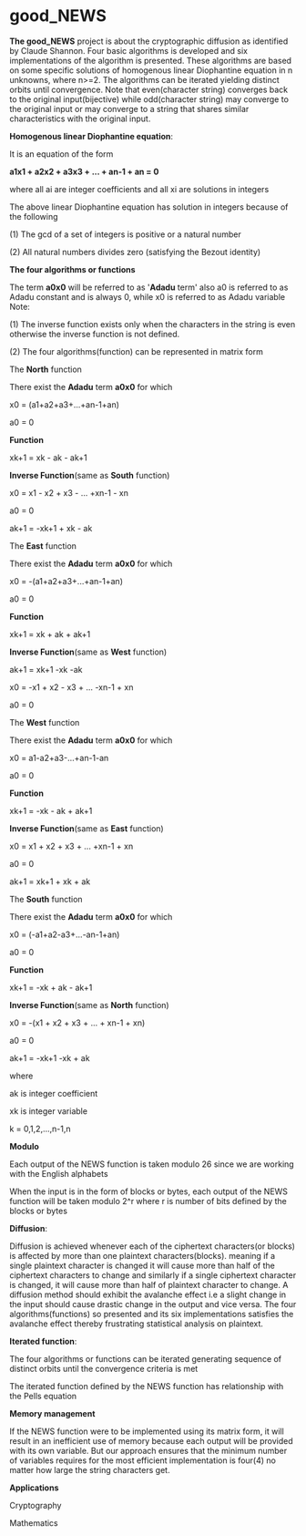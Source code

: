 # good_NEWS
 **The good_NEWS** project is about the cryptographic diffusion as identified by Claude Shannon. Four basic algorithms is developed and
 six implementations of the algorithm is presented. These algorithms are based on some specific solutions of homogenous
 linear Diophantine equation in n unknowns, where n>=2. The algorithms can be iterated yielding distinct orbits until convergence.
 Note that even(character string) converges back to the original input(bijective) while odd(character string) may converge to the
 original input or may converge to a string that shares similar characteristics with the original input. 
 
 **Homogenous linear Diophantine equation**:
 
 It is an equation of the form 
 
 **a1x1 + a2x2 + a3x3 + ... + an-1 + an = 0**
 
 where all ai are integer coefficients and all xi are solutions in integers
 
 The above linear Diophantine equation has solution in integers because of the following
 
 (1) The gcd of a set of integers is positive or a natural number
 
 (2) All natural numbers divides zero (satisfying the Bezout identity)
 
 
 **The four algorithms or functions**
 
 The term **a0x0** will be referred to as '**Adadu** term'
also a0 is referred to as Adadu constant and is always 0, while x0 is referred to as Adadu variable
Note: 

(1) The inverse function exists only when the characters in the string is even otherwise the inverse function
is not defined.

(2) The four algorithms(function) can be represented in matrix form
 
 The **North** function
 
 There exist the **Adadu** term **a0x0** for which
 
x0 = (a1+a2+a3+...+an-1+an)

a0 = 0

**Function** 

xk+1 = xk - ak - ak+1

**Inverse Function**(same as **South** function) 

x0 = x1 - x2 + x3 - ... +xn-1 - xn

a0 = 0

ak+1 = -xk+1 + xk - ak

 The **East** function
 
 There exist the **Adadu** term **a0x0** for which
 
x0 = -(a1+a2+a3+...+an-1+an)

a0 = 0

**Function** 

xk+1 = xk + ak + ak+1

**Inverse Function**(same as **West** function) 

ak+1 = xk+1 -xk -ak

x0 = -x1 + x2 - x3 + ... -xn-1 + xn

a0 = 0

 The **West** function
 
 There exist the **Adadu** term **a0x0** for which
 
x0 = a1-a2+a3-...+an-1-an

a0 = 0

**Function**

xk+1 = -xk - ak + ak+1

**Inverse Function**(same as **East** function) 

x0 = x1 + x2 + x3 + ... +xn-1 + xn

a0 = 0

 ak+1 = xk+1 + xk + ak
 
 The **South** function
 
 There exist the **Adadu** term **a0x0** for which
 
x0 = (-a1+a2-a3+...-an-1+an)

a0 = 0

**Function** 

xk+1 = -xk + ak - ak+1

**Inverse Function**(same as **North** function) 

x0 = -(x1 + x2 + x3 + ... + xn-1 + xn)

a0 = 0

ak+1 = -xk+1 -xk + ak

where

ak is integer coefficient

xk is integer variable

 k = 0,1,2,...,n-1,n
 
 **Modulo**

Each output of the NEWS function is taken modulo 26 since we are working with the English alphabets

When the input is in the form of blocks or bytes, each output of the NEWS function will be taken modulo 2^r where r is number of bits 
defined by the blocks or bytes
 
 **Diffusion**:
 
Diffusion is achieved whenever each of the ciphertext characters(or blocks) is affected by more than one plaintext characters(blocks).
meaning if a single plaintext character is changed it will cause more than half of the ciphertext characters to change and similarly
if a single ciphertext character is changed, it will cause more than half of plaintext character to change. A diffusion method should
exhibit the avalanche effect i.e a slight change in the input should cause drastic change in the output and vice versa.
The four algorithms(functions) so presented and its six implementations satisfies the avalanche effect thereby frustrating statistical
analysis on plaintext.

**Iterated function**:

The four algorithms or functions can be iterated generating sequence of distinct orbits until the convergence criteria is met

The iterated function defined by the NEWS function has relationship with the Pells equation

**Memory management**

If the NEWS function were to be implemented using its matrix form, it will result in an inefficient use of memory because each output
will be provided with its own variable. But our approach ensures that the minimum number of variables requires for the most efficient
implementation is four(4) no matter how large the string characters get.

**Applications**

Cryptography

Mathematics
